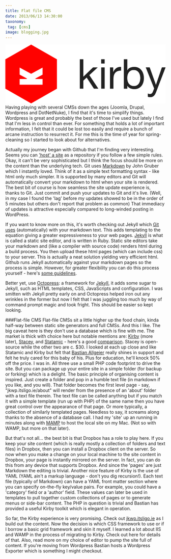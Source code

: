 ```yaml
---
title: Flat file CMS
date: 2013/06/13 14:30:00
taxonomy:
 tag: [cms]
image: blogging.jpg
---
```


![kirbylogo](kirbylogo.svg)
Having playing with several CMSs down the ages (Joomla, Drupal, Wordpress and DotNetNuke), I find that it's time to simplify things. Wordpress is great and probably the best of those I've used but lately I find that I'm less in control than ever. For something that holds a lot of important information, I felt that it could be lost too easily and require a bunch of arcane instruction to resurrect it. For me this is the time of year for spring-cleaning so I started to look about for alternatives.

Actually my journey began with Github that I'm finding very interesting. Seems you can ['host' a site](http://pages.github.com) as a repository if you follow a few simple rules. Okay, it can't be very sophisticated but I think the focus should be more on the content than the underlying tech. Git uses [Markdown](http://daringfireball.net/projects/markdown/) by John Gruber which I instantly loved. Think of it as a simple text formatting syntax - like html only much simpler. It is supported by many editors and Git will automatically convert your markdown to html when your site is rendered. The best bit of course is how seamless the site update experience is, thanks to Git. Just commit and push your updates to Git and it's live. (Well, in my case I found the 'lag' before my updates showed to be in the order of 5 minutes but others don't report that problem as common) That immediacy of updates is attractive especially compared to long-winded posting in WordPress.

If you want to know more on this, it's worth checking out Jekyll which [Git uses](https://help.github.com/articles/using-jekyll-with-pages) (automatically) with your markdown text. This adds templating to the equation giving a greater expressiveness to your web pages. [Jekyll](https://github.com/mojombo/jekyll) is what is called a static site editor, and is written in Ruby. Static site editors take your markdown and (like a compiler with source code) renders html during a build process. You then upload these html pages (which can include css) to your server. This is actually a neat solution yielding very efficient html. Github runs Jekyll automatically against your markdown pages so the process is simple. However, for greater flexibility you can do this process yourself - here's [some guidelines](http://jekyllbootstrap.com/lessons/jekyll-introduction.html).

Better yet, use [Octopress](http://blog.assimov.net/blog/2012/03/24/tumblr-to-octopress-powered-by-jekyll-and-markdown/): a framework for [Jekyll](https://github.com/mojombo/jekyll), it adds some sugar to Jekyll, such as HTML templates, CSS, JavaScripts and configuration. I was smitten with Jekyll pretty early on and Octopress helped iron out any wrinkles in the former but now I felt that I was juggling too much by way of command prompt magic and took fright. This should be easier so kept looking.

###Flat-file CMS
Flat-file CMSs sit a little higher up the food chain, kinda half-way between static site generators and full CMSs. And this I like. The big caveat here is they don't use a database which is fine with me. The market is thick with choice here but notable mentions are: [Kirby](http://getkirby.com) (more later), [Stacey](http://www.staceyapp.com), and [Statamic](http://statamic.com) - here's a good [comparison](http://wpdaily.co/3-non-db-cms/). Stacey is open-source while the other two are c. $30. I looked at each up close and like Statamic and Kirby but felt that [Bastian Allgeier](http://bastianallgeier.com) really shines in support and felt he truly cared for this baby of his. Plus for education, he'll knock 50% off the price. I was in. All three use a small PHP code footprint to drive the site. But you can package up your entire site in a simple folder (for backup or forking) which is a delight. The basic principle of organising content is inspired. Just create a folder and pop in a humble text file (in markdown if you like, and you will). That folder becomes the first level page - say, "jkwp.itsligo.ie/about" will render from the presence of an 'about' folder with a text file therein. The text file can be called anything but if you match it with a simple template (run up with PHP) of the same name then you have great control over the appearance of that page. Or more typically, a collection of similarly templated pages. Needless to say, it screams along thanks to the absence of a database call. I had my 'site' up an running in minutes along with [MAMP](http://www.mamp.info/en/index.html) to host the local site on my Mac. (Not so with WAMP, but more on that later).

But that's not all... the best bit is that Dropbox has a role to play here. If you keep your site content (which is really mostly a collection of folders and text files) in Dropbox, then you can install a Dropbox client on the server. So now when you make a change on your local machine to the site content in Dropbox, your page is instantly mirrored on the server. In fact, you can do this from any device that supports Dropbox. And since the 'pages' are just Markdown the editing is trivial. Another nice feature of Kirby is the use of YAML (YAML ain't a markup language - don't you dig recursion!). Each text file (typically of Markdown) can have a YAML front matter section where you can specify on-the-fly key/value pairs. For example, you could have a 'category' field or a 'author' field. These values can later be used in templates to pull together custom collections of pages or to generate menus or side-bar content. The PHP in question is trivial and Bastian has provided a useful Kirby toolkit which is elegant in operation.

So far, the Kirby experience is very promising. Check out [jkwp.itsligo.ie](http://jkwp.itsligo.ie) as I build out the content. Now the decision is which CSS framework to use or if I borrow a basic grid framework and skin it myself. I learned a lot about IIS and WAMP in the process of migrating to Kirby. Check out here for details of that. Also, read more on my choice of editor to pump the site full of content. If you're moving from Wordpress Bastian hosts a Wordpress Exporter which is something I might checkout.
